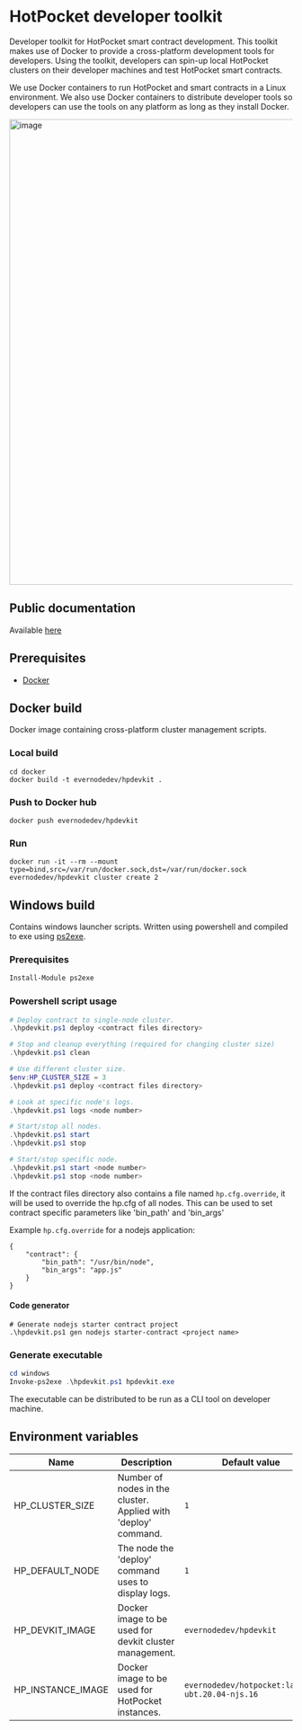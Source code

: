 # HotPocket developer toolkit
Developer toolkit for HotPocket smart contract development. This toolkit makes use of Docker to provide a cross-platform development tools for developers. Using the toolkit, developers can spin-up local HotPocket clusters on their developer machines and test HotPocket smart contracts.

We use Docker containers to run HotPocket and smart contracts in a Linux environment. We also use Docker containers to distribute developer tools so developers can use the tools on any platform as long as they install Docker.

<img width="829" alt="image" src="https://user-images.githubusercontent.com/33562092/174513691-4700f356-09c5-47f9-ad5c-550abaefc1b1.png">

## Public documentation
Available [here](https://github.com/HotPocketDev/evernode-sdk/tree/main/hpdevkit)

## Prerequisites
- [Docker](https://docs.docker.com/engine/install/)

## Docker build
Docker image containing cross-platform cluster management scripts.

### Local build
```
cd docker
docker build -t evernodedev/hpdevkit .
```

### Push to Docker hub
```
docker push evernodedev/hpdevkit
```

### Run
```
docker run -it --rm --mount type=bind,src=/var/run/docker.sock,dst=/var/run/docker.sock evernodedev/hpdevkit cluster create 2
```

## Windows build
Contains windows launcher scripts. Written using powershell and compiled to exe using [ps2exe](https://github.com/MScholtes/PS2EXE).

### Prerequisites
```powershell
Install-Module ps2exe
```

### Powershell script usage
```powershell
# Deploy contract to single-node cluster.
.\hpdevkit.ps1 deploy <contract files directory>

# Stop and cleanup everything (required for changing cluster size)
.\hpdevkit.ps1 clean

# Use different cluster size.
$env:HP_CLUSTER_SIZE = 3
.\hpdevkit.ps1 deploy <contract files directory>

# Look at specific node's logs.
.\hpdevkit.ps1 logs <node number>

# Start/stop all nodes.
.\hpdevkit.ps1 start
.\hpdevkit.ps1 stop

# Start/stop specific node.
.\hpdevkit.ps1 start <node number>
.\hpdevkit.ps1 stop <node number>
```

If the contract files directory also contains a file named `hp.cfg.override`, it will be used to override the hp.cfg of all nodes. This can be used to set contract specific parameters like 'bin_path' and 'bin_args'

Example `hp.cfg.override` for a nodejs application:
```
{
    "contract": {
        "bin_path": "/usr/bin/node",
        "bin_args": "app.js"
    }
}
```

#### Code generator
```
# Generate nodejs starter contract project
.\hpdevkit.ps1 gen nodejs starter-contract <project name>
```

### Generate executable
```powershell
cd windows
Invoke-ps2exe .\hpdevkit.ps1 hpdevkit.exe
```
The executable can be distributed to be run as a CLI tool on developer machine.

## Environment variables
| Name | Description | Default value |
| --- | --- | --- |
| HP_CLUSTER_SIZE | Number of nodes in the cluster. Applied with 'deploy' command. | `1` |
| HP_DEFAULT_NODE | The node the 'deploy' command uses to display logs. | `1` |
| HP_DEVKIT_IMAGE | Docker image to be used for devkit cluster management. | `evernodedev/hpdevkit` |
| HP_INSTANCE_IMAGE | Docker image to be used for HotPocket instances. | `evernodedev/hotpocket:latest-ubt.20.04-njs.16` |